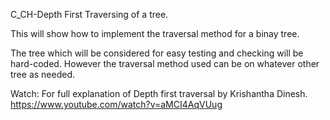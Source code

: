 C_CH-Depth First Traversing of a tree.

This will show how to implement the traversal method for a binay tree.

The tree which will be considered for easy testing and checking will be hard-coded.
However the traversal method used can be on whatever other tree as needed.

Watch: For full explanation of Depth first traversal by Krishantha Dinesh.
https://www.youtube.com/watch?v=aMCI4AqVUug